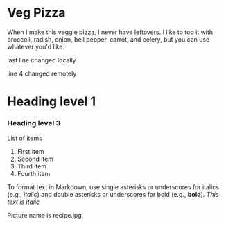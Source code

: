 # Veg Pizza
When I make this veggie pizza, I never have leftovers. 
I like to top it with broccoli, radish, onion, bell pepper, carrot, and celery, but you can use whatever you'd like.


last line changed locally


line 4 changed remotely

# Heading level 1

### Heading level 3



List of items
1. First item
2. Second item
3. Third item
4. Fourth item

To format text in Markdown, use single asterisks or underscores for italics (e.g., *italic*) and double asterisks or underscores for bold (e.g., **bold**). *This text is italic*

Picture name is recipe.jpg
